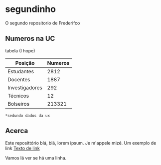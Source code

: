 # segundinho
O segundo repositorio de Frederifco

## Numeros na UC

tabela (I hope)

|Posição| Numeros
|---|---|
|Estudantes| 2812|
|Docentes|1887|
|Investigadores| 292|
|Técnicos| 12 |
|Bolseiros| 213321 |

```
*sedundo dados da ux
```


## Acerca
Este reposittório blá, blá, lorem ipsum.
Je m'appele mizé. Um exemplo de link [Texto de link](www.google.com)

Vamos lá ver se há uma linha.


